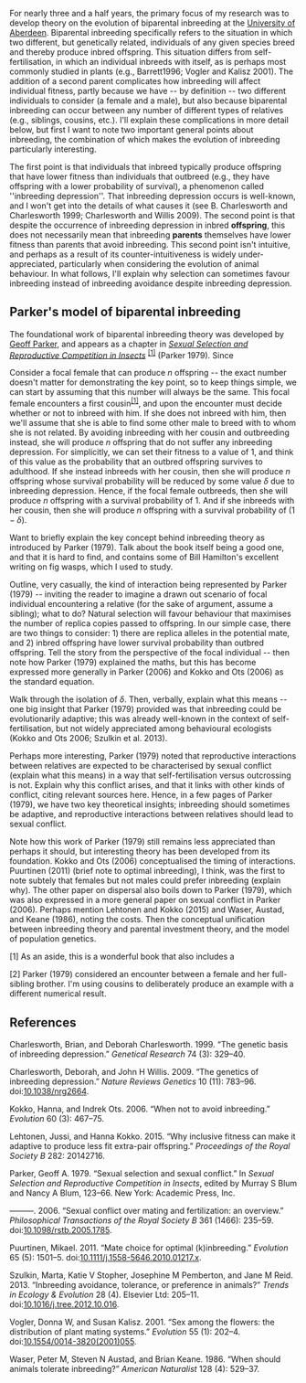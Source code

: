 For nearly three and a half years, the primary focus of my research was
to develop theory on the evolution of biparental inbreeding at the
[University of Aberdeen](http://abdn.ac.uk). Biparental inbreeding
specifically refers to the situation in which two different, but
genetically related, individuals of any given species breed and thereby
produce inbred offspring. This situation differs from
self-fertilisation, in which an individual inbreeds with itself, as is
perhaps most commonly studied in plants (e.g., Barrett1996; Vogler and
Kalisz 2001). The addition of a second parent complicates how inbreeding
will affect individual fitness, partly because we have -- by definition
-- two different individuals to consider (a female and a male), but also
because biparental inbreeding can occur between any number of different
types of relatives (e.g., siblings, cousins, etc.). I'll explain these
complications in more detail below, but first I want to note two
important general points about inbreeding, the combination of which
makes the evolution of inbreeding particularly interesting.

The first point is that individuals that inbreed typically produce
offspring that have lower fitness than individuals that outbreed (e.g.,
they have offspring with a lower probability of survival), a phenomenon
called ''inbreeding depression''. That inbreeding depression occurs is
well-known, and I won't get into the details of what causes it (see B.
Charlesworth and Charlesworth 1999; Charlesworth and Willis 2009). The
second point is that despite the occurrence of inbreeding depression in
inbred **offspring**, this does not necessarily mean that inbreeding
**parents** themselves have lower fitness than parents that avoid
inbreeding. This second point isn't intuitive, and perhaps as a result
of its counter-intuitiveness is widely under-appreciated, particularly
when considering the evolution of animal behaviour. In what follows,
I'll explain why selection can sometimes favour inbreeding instead of
inbreeding avoidance despite inbreeding depression.

Parker's model of biparental inbreeding
---------------------------------------

The foundational work of biparental inbreeding theory was developed by
[Geoff Parker](https://en.wikipedia.org/wiki/Geoff_Parker), and appears
as a chapter in [*Sexual Selection and Reproductive Competition in
Insects*](https://www.amazon.co.uk/Sexual-Selection-Reproductive-Competition-Insects/dp/0124145760)
<sup>[\[1\]](#foot1)</sup> (Parker 1979). Since

Consider a focal female that can produce *n* offspring -- the exact
number doesn't matter for demonstrating the key point, so to keep things
simple, we can start by assuming that this number will always be the
same. This focal female encounters a first
cousin<sup>[\[1\]](#foot1)</sup>, and upon the encounter must decide
whether or not to inbreed with him. If she does not inbreed with him,
then we'll assume that she is able to find some other male to breed with
to whom she is not related. By avoiding inbreeding with her cousin and
outbreeding instead, she will produce *n* offspring that do not suffer
any inbreeding depression. For simplicitly, we can set their fitness to
a value of 1, and think of this value as the probability that an outbred
offspring survives to adulthood. If she instead inbreeds with her
cousin, then she will produce *n* offspring whose survival probability
will be reduced by some value *δ* due to inbreeding depression. Hence,
if the focal female outbreeds, then she will produce *n* offspring with
a survival probability of 1. And if she inbreeds with her cousin, then
she will produce *n* offspring with a survival probability of (1 − *δ*).

Want to briefly explain the key concept behind inbreeding theory as
introduced by Parker (1979). Talk about the book itself being a good
one, and that it is hard to find, and contains some of Bill Hamilton's
excellent writing on fig wasps, which I used to study.

Outline, very casually, the kind of interaction being represented by
Parker (1979) -- inviting the reader to imagine a drawn out scenario of
focal individual encountering a relative (for the sake of argument,
assume a sibling); what to do? Natural selection will favour behaviour
that maximises the number of replica copies passed to offspring. In our
simple case, there are two things to consider: 1) there are replica
alleles in the potential mate, and 2) inbred offspring have lower
survival probability than outbred offspring. Tell the story from the
perspective of the focal individual -- then note how Parker (1979)
explained the maths, but this has become expressed more generally in
Parker (2006) and Kokko and Ots (2006) as the standard equation.

Walk through the isolation of *δ*. Then, verbally, explain what this
means -- one big insight that Parker (1979) provided was that inbreeding
could be evolutionarily adaptive; this was already well-known in the
context of self-fertilisation, but not widely appreciated among
behavioural ecologists (Kokko and Ots 2006; Szulkin et al. 2013).

Perhaps more interesting, Parker (1979) noted that reproductive
interactions between relatives are expected to be characterised by
sexual conflict (explain what this means) in a way that
self-fertilisation versus outcrossing is not. Explain why this conflict
arises, and that it links with other kinds of conflict, citing relevant
sources here. Hence, in a few pages of Parker (1979), we have two key
theoretical insights; inbreeding should sometimes be adaptive, and
reproductive interactions between relatives should lead to sexual
conflict.

Note how this work of Parker (1979) still remains less appreciated than
perhaps it should, but interesting theory has been developed from its
foundation. Kokko and Ots (2006) conceptualised the timing of
interactions. Puurtinen (2011) (brief note to optimal inbreeding), I
think, was the first to note subtely that females but not males could
prefer inbreeding (explain why). The other paper on dispersal also boils
down to Parker (1979), which was also expressed in a more general paper
on sexual conflict in Parker (2006). Perhaps mention Lehtonen and Kokko
(2015) and Waser, Austad, and Keane (1986), noting the costs. Then the
conceptual unification between inbreeding theory and parental investment
theory, and the model of population genetics.

<a name="foot1">\[1\]</a> As an aside, this is a wonderful book that
also includes a

<a name="foot2">\[2\]</a> Parker (1979) considered an encounter between
a female and her full-sibling brother. I'm using cousins to deliberately
produce an example with a different numerical result.

References
----------

Charlesworth, Brian, and Deborah Charlesworth. 1999. “The genetic basis
of inbreeding depression.” *Genetical Research* 74 (3): 329–40.

Charlesworth, Deborah, and John H Willis. 2009. “The genetics of
inbreeding depression.” *Nature Reviews Genetics* 10 (11): 783–96.
doi:[10.1038/nrg2664](https://doi.org/10.1038/nrg2664).

Kokko, Hanna, and Indrek Ots. 2006. “When not to avoid inbreeding.”
*Evolution* 60 (3): 467–75.

Lehtonen, Jussi, and Hanna Kokko. 2015. “Why inclusive fitness can make
it adaptive to produce less fit extra-pair offspring.” *Proceedings of
the Royal Society B* 282: 20142716.

Parker, Geoff A. 1979. “Sexual selection and sexual conflict.” In
*Sexual Selection and Reproductive Competition in Insects*, edited by
Murray S Blum and Nancy A Blum, 123–66. New York: Academic Press, Inc.

———. 2006. “Sexual conflict over mating and fertilization: an overview.”
*Philosophical Transactions of the Royal Society B* 361 (1466): 235–59.
doi:[10.1098/rstb.2005.1785](https://doi.org/10.1098/rstb.2005.1785).

Puurtinen, Mikael. 2011. “Mate choice for optimal (k)inbreeding.”
*Evolution* 65 (5): 1501–5.
doi:[10.1111/j.1558-5646.2010.01217.x](https://doi.org/10.1111/j.1558-5646.2010.01217.x).

Szulkin, Marta, Katie V Stopher, Josephine M Pemberton, and Jane M Reid.
2013. “Inbreeding avoidance, tolerance, or preference in animals?”
*Trends in Ecology & Evolution* 28 (4). Elsevier Ltd: 205–11.
doi:[10.1016/j.tree.2012.10.016](https://doi.org/10.1016/j.tree.2012.10.016).

Vogler, Donna W, and Susan Kalisz. 2001. “Sex among the flowers: the
distribution of plant mating systems.” *Evolution* 55 (1): 202–4.
doi:[10.1554/0014-3820(2001)055](https://doi.org/10.1554/0014-3820(2001)055).

Waser, Peter M, Steven N Austad, and Brian Keane. 1986. “When should
animals tolerate inbreeding?” *American Naturalist* 128 (4): 529–37.

